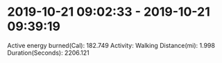 # 2019-10-21 09:02:33 - 2019-10-21 09:39:19

Active energy burned(Cal): 182.749
Activity: Walking
Distance(mi): 1.998
Duration(Seconds): 2206.121